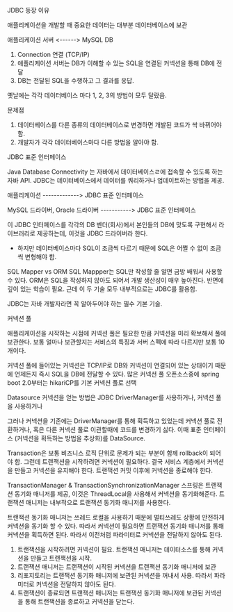 JDBC 등장 이유

애플리케이션을 개발할 때 중요한 데이터는 대부분 데이터베이스에 보관

애플리케이션 서버 <------> MySQL DB
1. Connection 연결 (TCP/IP)
2. 애플리케이션 서버는 DB가 이해할 수 있는 SQL을 연결된 커넥션을 통해 DB에 전달
3. DB는 전달된 SQL을 수행하고 그 결과를 응답.

옛날에는 각각 데이터베이스 마다 1, 2, 3의 방법이 모두 달랐음.

문제점
1. 데이터베이스를 다른 종류의 데이터베이스로 변경하면 개발된 코드가 싹 바뀌어야 함.
2. 개발자가 각각 데이터베이스마다 다른 방법을 알아야 함.

JDBC 표준 인터페이스

Java Database Connectivity 는 자바에서 데이터베이스ㄹ에 접속할 수 있도록 하는 자바 API. JDBC는 데이터베이스에서 데이터를 쿼리하거나 업데이트하는 방법을 제공.

애플리케이션 -------------> JDBC 표준 인터페이스

MySQL 드라이버, Oracle 드라이버 -----------> JDBC 표준 인터페이스


이 JDBC 인터페이스를 각각의 DB 벤더(회사)에서 본인들의 DB에 맞도록 구현해서 라이브러리로 제공하는데, 이것을 JDBC 드라이버라 한다.

* 하지만 데이터베이스마다 SQL이 조금씩 다르기 때문에 SQL은 어쩔 수 없이 조금씩 변형해야 함.

SQL Mapper vs ORM
SQL Mappper는 SQL만 작성할 줄 알면 금방 배워서 사용할 수 있다.
ORM은 SQL을 작성하지 않아도 되어서 개발 생산성이 매우 높아진다. 반면에 깊이 있는 학습이 필요.
근데 이 두 기술 모두 내부적으로는 JDBC를 활용함.

JDBC는 자바 개발자라면 꼭 알아두어야 하는 필수 기본 기술.

커넥션 풀

애플리케이션을 시작하는 시점에 커넥션 풀은 필요한 만큼 커넥션을 미리 확보해서 풀에 보관한다. 보통 얼마나 보관할지는 서비스의 특징과 서버 스펙에 따라 다르지만 보통 10개이다.

커넥션 풀에 들어있는 커넥션은 TCP/IP로 DB와 커넥션이 연결되어 있는 상태이기 때문에 언제든지 즉시 SQL을 DB에 전달할 수 있다.
많은 커넥션 풀 오픈소스중에 spring boot 2.0부터는 hikariCP를 기본 커넥션 풀로 선택

Datasource
커넥션을 얻는 방법은 JDBC DriverManager를 사용하거나, 커넥션 풀을 사용하거나

그러나 커넥션을 기존에는 DriverManager를 통해 획득하고 있었는데 커넥션 풀로 전환하거나, 혹은 다른 커넥션 풀로 이관할때에 코드를 변경하기 싫다.
이때 표준 인터페이스 (커넥션을 획득하는 방법을 추상화)를 DataSource.

Transaction은 보통 비즈니스 로직 단위로 문제가 되는 부분이 함께 rollback이 되어야 함.
그런데 트랜잭션을 시작하려면 커넥션이 필요하다. 결국 서비스 계층에서 커넥션을 만들고 커넥션을 유지해야 한다. 트랜잭션 커밋 이후에 커넥션을 종료해야 한다.

TransactionManager & TransactionSynchronizationManager
스프링은 트랜잭션 동기화 매니저를 제공, 이것은 ThreadLocal을 사용해서 커넥션을 동기화해준다.
트랜잭션 매니저는 내부적으로 트랜잭션 동기화 매니저를 사용한다.

트랜잭션 동기화 매니저는 쓰레드 로컬을 사용하기 때문에 멀티쓰레도 상황에 안전하게 커넥션을 동기화 할 수 있다. 따라서 커넥션이 필요하면 트랜잭션 동기화 매니저를 통해 커넥션을 획득하면 된다. 따라서 이전처럼 파라미터로 커넥션을 전달하지 않아도 된다.

1. 트랜잭션을 시작하려면 커넥션이 필요. 트랜잭션 매니저는 데이터소스를 통해 커넥션을 만들고 트랜잭션을 시작.
2. 트랜잭션 매니저는 트랜잭션이 시작된 커넥션을 트랜잭션 동기화 매니저에 보관
3. 리포지토리는 트랜잭션 동기화 매니저에 보관된 커넥션을 꺼내서 사용. 따라서 파라미터로 커넥션을 전달하지 않아도 된다.
4. 트랜잭션이 종료되면 트랜잭션 매니저는 트랜잭션 동기화 매니저에 보관된 커넥션을 통해 트랜잭션을 종료하고 커넥션을 닫는다.
